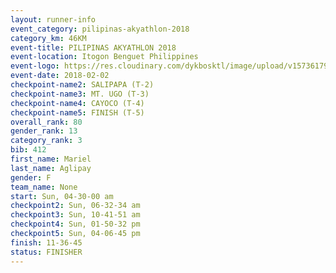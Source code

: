 ```yaml
---
layout: runner-info 
event_category: pilipinas-akyathlon-2018 
category_km: 46KM 
event-title: PILIPINAS AKYATHLON 2018 
event-location: Itogon Benguet Philippines 
event-logo: https://res.cloudinary.com/dykbosktl/image/upload/v1573617968/Logo/akyathlon-logo-new_ifndai.png 
event-date: 2018-02-02 
checkpoint-name2: SALIPAPA (T-2) 
checkpoint-name3: MT. UGO (T-3) 
checkpoint-name4: CAYOCO (T-4) 
checkpoint-name5: FINISH (T-5) 
overall_rank: 80
gender_rank: 13
category_rank: 3
bib: 412
first_name: Mariel
last_name: Aglipay
gender: F
team_name: None
start: Sun, 04-30-00 am
checkpoint2: Sun, 06-32-34 am
checkpoint3: Sun, 10-41-51 am
checkpoint4: Sun, 01-50-32 pm
checkpoint5: Sun, 04-06-45 pm
finish: 11-36-45
status: FINISHER
---
```

